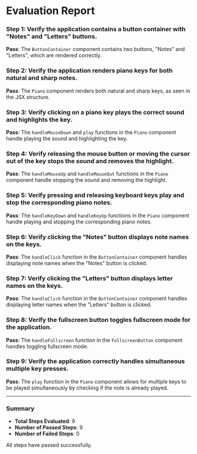 # Evaluation Report

### Step 1: Verify the application contains a button container with "Notes" and "Letters" buttons.
**Pass**: The `ButtonContainer` component contains two buttons, "Notes" and "Letters", which are rendered correctly.

### Step 2: Verify the application renders piano keys for both natural and sharp notes.
**Pass**: The `Piano` component renders both natural and sharp keys, as seen in the JSX structure.

### Step 3: Verify clicking on a piano key plays the correct sound and highlights the key.
**Pass**: The `handleMouseDown` and `play` functions in the `Piano` component handle playing the sound and highlighting the key.

### Step 4: Verify releasing the mouse button or moving the cursor out of the key stops the sound and removes the highlight.
**Pass**: The `handleMouseUp` and `handleMouseOut` functions in the `Piano` component handle stopping the sound and removing the highlight.

### Step 5: Verify pressing and releasing keyboard keys play and stop the corresponding piano notes.
**Pass**: The `handleKeyDown` and `handleKeyUp` functions in the `Piano` component handle playing and stopping the corresponding piano notes.

### Step 6: Verify clicking the "Notes" button displays note names on the keys.
**Pass**: The `handleClick` function in the `ButtonContainer` component handles displaying note names when the "Notes" button is clicked.

### Step 7: Verify clicking the "Letters" button displays letter names on the keys.
**Pass**: The `handleClick` function in the `ButtonContainer` component handles displaying letter names when the "Letters" button is clicked.

### Step 8: Verify the fullscreen button toggles fullscreen mode for the application.
**Pass**: The `handleFullscreen` function in the `FullscreenButton` component handles toggling fullscreen mode.

### Step 9: Verify the application correctly handles simultaneous multiple key presses.
**Pass**: The `play` function in the `Piano` component allows for multiple keys to be played simultaneously by checking if the note is already played.

---

### Summary
- **Total Steps Evaluated**: 9
- **Number of Passed Steps**: 9
- **Number of Failed Steps**: 0

All steps have passed successfully.